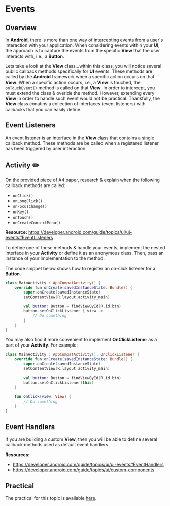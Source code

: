 # **Events**

## Overview
In **Android**, there is more than one way of intercepting events from a user's interaction with your application. When considering events within your **UI**, the approach is to capture the events from the specific **View** that the user interacts with, i.e., a **Button**.

Lets take a look at the **View** class...within this class, you will notice several public callback methods specifically for **UI** events. These methods are called by the **Android** framework when a specific action occurs on that **View**. When a specific action occurs, i.e., a **View** is touched, the `onTouchEvent()` method is called on that **View**. In order to intercept, you must extend the class & overide the method. However, extending every **View** in order to handle such event would not be practical. Thankfully, the **View** class conatins a collection of interfaces (event listeners) with callbacks that you can easily define. 

## Event Listeners
An event listener is an interface in the **View** class that contains a single callback method. These methods are be called when a registered listener has been triggered by user interaction.

## Activity ✏️

On the provided piece of A4 paper, research & explain when the following callback methods are called:
- `onClick()`
- `onLongClick()`
- `onFocusChange()`
- `onKey()`
- `onTouch()`
- `onCreateContextMenu()`

**Resource:** https://developer.android.com/guide/topics/ui/ui-events#EventListeners

To define one of these methods & handle your events, implement the nested interface in your **Activity** or define it as an anonymous class. Then, pass an instance of your implementation to the method.

The code snippet below shows how to register an on-click listener for a **Button**.

```kotlin
class MainActivity : AppCompatActivity() {
    override fun onCreate(savedInstanceState: Bundle?) {
        super.onCreate(savedInstanceState)
        setContentView(R.layout.activity_main)

        val button: Button = findViewById(R.id.btn)
        button.setOnClickListener { view ->
            // Do something
        }
    }
}
```

You may also find it more convenient to implement **OnClickListener** as a part of your **Activity**. For example:

```kotlin
class MainActivity : AppCompatActivity(), OnClickListener {
    override fun onCreate(savedInstanceState: Bundle?) {
        super.onCreate(savedInstanceState)
        setContentView(R.layout.activity_main)

        val button: Button = findViewById(R.id.btn)
        button.setOnClickListener(this)
    }
    
    fun onClick(view: View) {
        // Do something
    }
}
```

## Event Handlers
If you are building a custom **View**, then you will be able to define several callback methods used as default event handlers. 

**Resources:** 
- https://developer.android.com/guide/topics/ui/ui-events#EventHandlers
- https://developer.android.com/guide/topics/ui/custom-components

## Practical
The practical for this topic is available [here]().
